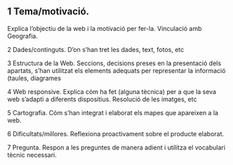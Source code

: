 ## 1 Tema/motivació.
Explica l’objectiu de la web i la motivació per fer-la. Vinculació
amb Geografia.

2 Dades/continguts.
D’on s’han tret les dades, text, fotos, etc

3 Estructura de la Web.
Seccions, decisions preses en la presentació dels
apartats, s’han utilitzat els elements adequats per representar la informació
(taules, diagrames

4 Web responsive.
Explica cóm ha fet (alguna tècnica) per a que la seva web
s’adapti a diferents dispositius. Resolució de les imatges, etc

5 Cartografia.
Cóm s’han integrat i elaborat els mapes que apareixen a la web.

6 Dificultats/millores.
Reflexiona proactivament sobre el producte elaborat.

7 Pregunta.
Respon a les preguntes de manera adient i utilitza el vocabulari tècnic
necessari.
